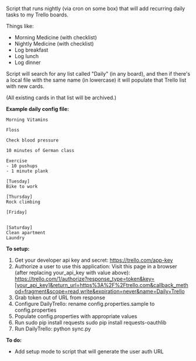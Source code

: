 Script that runs nightly (via cron on some box) that will add recurring daily tasks to my Trello boards.

Things like:
- Morning Medicine (with checklist)
- Nightly Medicine (with checklist)
- Log breakfast
- Log lunch
- Log dinner

Script will search for any list called "Daily" (in any board), and then if there's a local file with the same name (in lowercase) it will populate that Trello list with new cards.

(All existing cards in that list will be archived.)

**Example daily config file:**

    Morning Vitamins

    Floss

    Check blood pressure

    10 minutes of German class

    Exercise
    - 10 pushups
    - 1 minute plank

    [Tuesday]
    Bike to work

    [Thursday]
    Rock climbing

    [Friday]


    [Saturday]
    Clean apartment
    Laundry


**To setup:**

1. Get your developer api key and secret:  https://trello.com/app-key
2. Authorize a user to use this application: Visit this page in a browser (after replacing your_api_key with value above): https://trello.com/1/authorize?response_type=token&key=[your_api_key]&return_url=https%3A%2F%2Ftrello.com&callback_method=fragment&scope=read,write&expiration=never&name=Daily+Trello
3. Grab token out of URL from response
4. Configure DailyTrello:  rename config.properties.sample to config.properties
5. Populate config.properties with appropriate values
6. Run
    sudo pip install requests
    sudo pip install requests-oauthlib
7. Run DailyTrello:  python sync.py


**To do:**

* Add setup mode to script that will generate the user auth URL

